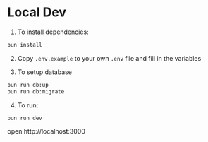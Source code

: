 # Local Dev

1. To install dependencies:

```sh
bun install
```

2. Copy `.env.example` to your own `.env` file and fill in the variables

3. To setup database

```sh
bun run db:up
bun run db:migrate
```

4. To run:

```sh
bun run dev
```

open http://localhost:3000
